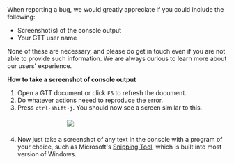 <body>
When reporting a bug, we would greatly appreciate if you could include the following:

- Screenshot(s) of the console output
- Your GTT user name

None of these are necessary, and please do get in touch even if you are not able to provide such information. We are
always curious to learn more about our users' experience.

**How to take a screenshot of console output**

1. Open a GTT document or click <code>F5</code> to refresh the document.
2. Do whatever actions neeed to reproduce the error.
3. Press <code href="#" id="shortcut" class="btn large primary" rel="popover">ctrl-shift-j</code>. You should now see a
screen similar to this.
<div style="margin: 20px; width:250px;text-align: center">
    <img class="cth-zoom-on-hover cth-separate-image" src="/images/reporting_bugs/reporting_bugs.png">
</div>

4. Now just take a screenshot of any text in the console with a program of your choice, such as Microsoft's <a href="https://support.microsoft.com/en-us/help/13776/windows-use-snipping-tool-to-capture-screenshots">Snipping
    Tool</a>, which is built into most version of Windows.


</body>
<script>
    const img = '<img src="/images/keyboard_shortcuts/ctrl-shift-j.png" />';

    $(document).ready(function () {
        $("#shortcut").popover({title: 'Keys to press', content: img, html: true, trigger: 'hover'})
            .on("show.bs.popover", function () {
                $(this).data("bs.popover").tip().css("max-width", "600px")
            })
    })
</script>